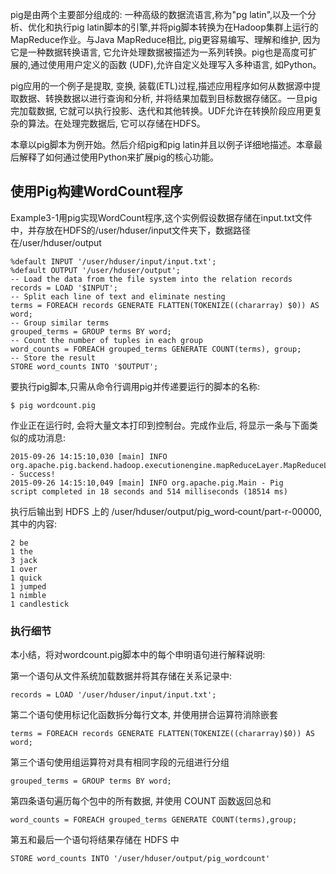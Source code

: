 pig是由两个主要部分组成的: 一种高级的数据流语言,称为"pg latin",以及一个分析、优化和执行pig latin脚本的引擎,并将pig脚本转换为在Hadoop集群上运行的MapReduce作业。与Java MapReduce相比, pig更容易编写、理解和维护, 因为它是一种数据转换语言, 它允许处理数据被描述为一系列转换。pig也是高度可扩展的,通过使用用户定义的函数 (UDF),允许自定义处理写入多种语言, 如Python。

pig应用的一个例子是提取, 变换, 装载(ETL)过程,描述应用程序如何从数据源中提取数据、转换数据以进行查询和分析, 并将结果加载到目标数据存储区。一旦pig完加载数据, 它就可以执行投影、迭代和其他转换。UDF允许在转换阶段应用更复杂的算法。在处理完数据后, 它可以存储在HDFS。

本章以pig脚本为例开始。然后介绍pig和pig latin并且以例子详细地描述。本章最后解释了如何通过使用Python来扩展pig的核心功能。

<h2>使用Pig构建WordCount程序</h2>

Example3-1用pig实现WordCount程序,这个实例假设数据存储在input.txt文件中，并存放在HDFS的/user/hduser/input文件夹下，数据路径在/user/hduser/output

```
%default INPUT '/user/hduser/input/input.txt';
%default OUTPUT '/user/hduser/output';
-- Load the data from the file system into the relation records
records = LOAD '$INPUT';
-- Split each line of text and eliminate nesting
terms = FOREACH records GENERATE FLATTEN(TOKENIZE((chararray) $0)) AS word;
-- Group similar terms
grouped_terms = GROUP terms BY word;
-- Count the number of tuples in each group
word_counts = FOREACH grouped_terms GENERATE COUNT(terms), group;
-- Store the result
STORE word_counts INTO '$OUTPUT';
```

要执行pig脚本,只需从命令行调用pig并传递要运行的脚本的名称:
```
$ pig wordcount.pig
```
作业正在运行时, 会将大量文本打印到控制台。完成作业后, 将显示一条与下面类似的成功消息:
```
2015-09-26 14:15:10,030 [main] INFO org.apache.pig.backend.hadoop.executionengine.mapReduceLayer.MapReduceLauncher - Success!
2015-09-26 14:15:10,049 [main] INFO org.apache.pig.Main - Pig
script completed in 18 seconds and 514 milliseconds (18514 ms)
```
执行后输出到 HDFS 上的 /user/hduser/output/pig_word‐count/part-r-00000,其中的内容:

```
2 be
1 the
3 jack
1 over
1 quick
1 jumped
1 nimble
1 candlestick
```

<h3>执行细节</h3>
本小结，将对wordcount.pig脚本中的每个申明语句进行解释说明:

第一个语句从文件系统加载数据并将其存储在关系记录中:
```
records = LOAD '/user/hduser/input/input.txt';
```

第二个语句使用标记化函数拆分每行文本, 并使用拼合运算符消除嵌套

```
terms = FOREACH records GENERATE FLATTEN(TOKENIZE((chararray)$0)) AS word;
```

第三个语句使用组运算符对具有相同字段的元组进行分组

```
grouped_terms = GROUP terms BY word;
```

第四条语句遍历每个包中的所有数据, 并使用 COUNT 函数返回总和

```
word_counts = FOREACH grouped_terms GENERATE COUNT(terms),group;
```

第五和最后一个语句将结果存储在 HDFS 中
```
STORE word_counts INTO '/user/hduser/output/pig_wordcount'
```


